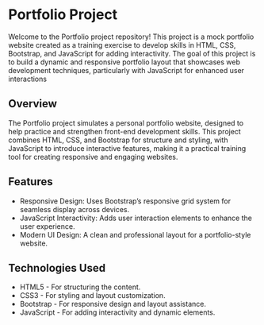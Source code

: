# Portfolio Project 
Welcome to the Portfolio project repository! This project is a mock portfolio website created as a training exercise to develop skills in HTML, CSS, Bootstrap, and JavaScript for adding interactivity. The goal of this project is to build a dynamic and responsive portfolio layout that showcases web development techniques, particularly with JavaScript for enhanced user interactions

## Overview
The Portfolio project simulates a personal portfolio website, designed to help practice and strengthen front-end development skills. This project combines HTML, CSS, and Bootstrap for structure and styling, with JavaScript to introduce interactive features, making it a practical training tool for creating responsive and engaging websites.

## Features
- Responsive Design: Uses Bootstrap’s responsive grid system for seamless display across devices.
- JavaScript Interactivity: Adds user interaction elements to enhance the user experience.
- Modern UI Design: A clean and professional layout for a portfolio-style website.

## Technologies Used
- HTML5 - For structuring the content.
- CSS3 - For styling and layout customization.
- Bootstrap - For responsive design and layout assistance.
- JavaScript - For adding interactivity and dynamic elements.
